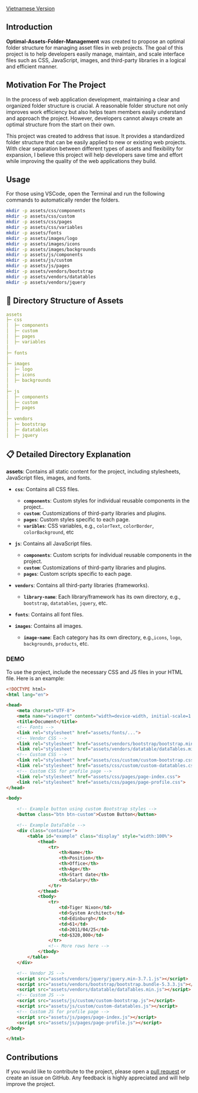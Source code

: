 [Vietnamese Version](./README.md)

## Introduction

**Optimal-Assets-Folder-Management** was created to propose an optimal folder structure for managing asset files in web projects. The goal of this project is to help developers easily manage, maintain, and scale interface files such as CSS, JavaScript, images, and third-party libraries in a logical and efficient manner.

## Motivation For The Project

In the process of web application development, maintaining a clear and organized folder structure is crucial. A reasonable folder structure not only improves work efficiency but also helps team members easily understand and approach the project. However, developers cannot always create an optimal structure from the start on their own.

This project was created to address that issue. It provides a standardized folder structure that can be easily applied to new or existing web projects. With clear separation between different types of assets and flexibility for expansion, I believe this project will help developers save time and effort while improving the quality of the web applications they build.

## Usage

For those using VSCode, open the Terminal and run the following commands to automatically render the folders.

```bash
mkdir -p assets/css/components
mkdir -p assets/css/custom
mkdir -p assets/css/pages
mkdir -p assets/css/variables
mkdir -p assets/fonts
mkdir -p assets/images/logo
mkdir -p assets/images/icons
mkdir -p assets/images/backgrounds
mkdir -p assets/js/components
mkdir -p assets/js/custom
mkdir -p assets/js/pages
mkdir -p assets/vendors/bootstrap
mkdir -p assets/vendors/datatables
mkdir -p assets/vendors/jquery
```

## 📖 Directory Structure of Assets

```yaml
assets
├─ css
│  ├─ components
│  ├─ custom
│  ├─ pages
│  ├─ variables
│
├─ fonts
│
├─ images
│  ├─ logo
│  ├─ icons
│  ├─ backgrounds
│
├─ js
│  ├─ components
│  ├─ custom
│  ├─ pages
│
├─ vendors
│  ├─ bootstrap
│  ├─ datatables
│  ├─ jquery
```

## 📋 Detailed Directory Explanation

**assets**: Contains all static content for the project, including stylesheets, JavaScript files, images, and fonts.

- **`css`**: Contains all CSS files.
  - **`components`**: Custom styles for individual reusable components in the project..
  - **`custom`**: Customizations of third-party libraries and plugins.
  - **`pages`**: Custom styles specific to each page.
  - **`varibles`**: CSS variables, e.g., `colorText`, `colorBorder`, `colorBackground`, etc

- **`js`**: Contains all JavaScript files.
  - **`components`**: Custom scripts for individual reusable components in the project.
  - **`custom`**: Customizations of third-party libraries and plugins.
  - **`pages`**: Custom scripts specific to each page.

- **`vendors`**: Contains all third-party libraries (frameworks).
  - **`library-name`**: Each library/framework has its own directory, e.g., `bootstrap`, `datatables`, `jquery`, etc.

- **`fonts`**: Contains all font files.

- **`images`**: Contains all images.
  - **`image-name`**: Each category has its own directory, e.g.,`icons`, `logo`, `backgrounds`, `products`, etc.

### DEMO

To use the project, include the necessary CSS and JS files in your HTML file. Here is an example:

```html
<!DOCTYPE html>
<html lang="en">

<head>
    <meta charset="UTF-8">
    <meta name="viewport" content="width=device-width, initial-scale=1.0">
    <title>Document</title>
    <!-- Fonts -->
    <link rel="stylesheet" href="assets/fonts/...">
    <!-- Vendor CSS -->
    <link rel="stylesheet" href="assets/vendors/bootstrap/bootstrap.min-5.3.3.css">
    <link rel="stylesheet" href="assets/vendors/datatable/dataTables.min.css">
    <!-- Custom CSS -->
    <link rel="stylesheet" href="assets/css/custom/custom-bootstrap.css">
    <link rel="stylesheet" href="assets/css/custom/custom-datatables.css">
    <!-- Custom CSS for profile page -->
    <link rel="stylesheet" href="assets/css/pages/page-index.css">
    <link rel="stylesheet" href="assets/css/pages/page-profile.css">
</head>

<body>

    <!-- Example button using custom Bootstrap styles -->
    <button class="btn btn-custom">Custom Button</button>

    <!-- Example DataTable -->
    <div class="container">
        <table id="example" class="display" style="width:100%">
            <thead>
                <tr>
                    <th>Name</th>
                    <th>Position</th>
                    <th>Office</th>
                    <th>Age</th>
                    <th>Start date</th>
                    <th>Salary</th>
                </tr>
            </thead>
            <tbody>
                <tr>
                    <td>Tiger Nixon</td>
                    <td>System Architect</td>
                    <td>Edinburgh</td>
                    <td>61</td>
                    <td>2011/04/25</td>
                    <td>$320,800</td>
                </tr>
                <!-- More rows here -->
            </tbody>
        </table>
    </div>

    <!-- Vendor JS -->
    <script src="assets/vendors/jquery/jquery.min-3.7.1.js"></script>
    <script src="assets/vendors/bootstrap/bootstrap.bundle-5.3.3.js"></script>
    <script src="assets/vendors/datatable/dataTables.min.js"></script>
    <!-- Custom JS -->
    <script src="assets/js/custom/custom-bootstrap.js"></script>
    <script src="assets/js/custom/custom-datatables.js"></script>
    <!-- Custom JS for profile page -->
    <script src="assets/js/pages/page-index.js"></script>
    <script src="assets/js/pages/page-profile.js"></script>
</body>

</html>
```

## Contributions

If you would like to contribute to the project, please open a [pull request](https://github.com/HHiepz/Optimal-Assets-Folder-Management/pulls) or create an issue on GitHub. Any feedback is highly appreciated and will help improve the project.